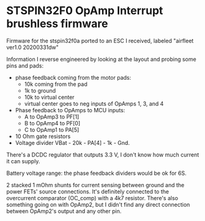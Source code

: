 # STSPIN32F0 OpAmp Interrupt brushless firmware
 Firmware for the stspin32f0a
 ported to an ESC I received, labeled "airfleet ver1.0 20200331dw"
 
Information I reverse engineered by looking at the layout and probing some pins and pads:
  - phase feedback coming from the motor pads:
    - 10k coming from the pad
    - 1k to ground
    - 10k to virtual center
    - virtual center goes to neg inputs of OpAmps 1, 3, and 4
  - Phase feedback to OpAmps to MCU inputs:
    - A to OpAmp3 to PF[1]
    - B to OpAmp4 to PF[0]
    - C to OpAmp1 to PA[5]
  - 10 Ohm gate resistors
  - Voltage divider VBat - 20k - PA[4] - 1k - Gnd.

There's a DCDC regulator that outputs 3.3 V, I don't know how much current it can supply.

Battery voltage range: the phase feedback dividers would be ok for 6S.

2 stacked 1 mOhm shunts for current sensing between ground and the power FETs' source connections. It's definitely connected to the overcurrent comparator (OC_comp) with a 4k7 resistor. There's also something going on with OpAmp2, but I didn't find any direct connection between OpAmp2's output and any other pin.
